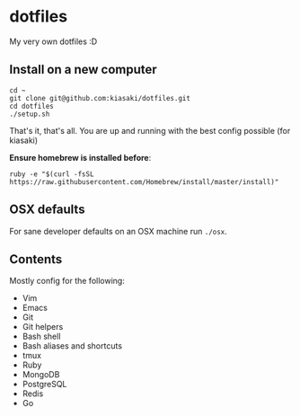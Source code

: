 dotfiles
========

My very own dotfiles :D

## Install on a new computer

```
cd ~
git clone git@github.com:kiasaki/dotfiles.git
cd dotfiles
./setup.sh
```

That's it, that's all. You are up and running with the best config possible (for kiasaki)

**Ensure homebrew is installed before**:

```
ruby -e "$(curl -fsSL https://raw.githubusercontent.com/Homebrew/install/master/install)"
```

## OSX defaults

For sane developer defaults on an OSX machine run `./osx`.

## Contents

Mostly config for the following:

- Vim
- Emacs
- Git
- Git helpers
- Bash shell
- Bash aliases and shortcuts
- tmux
- Ruby
- MongoDB
- PostgreSQL
- Redis
- Go
